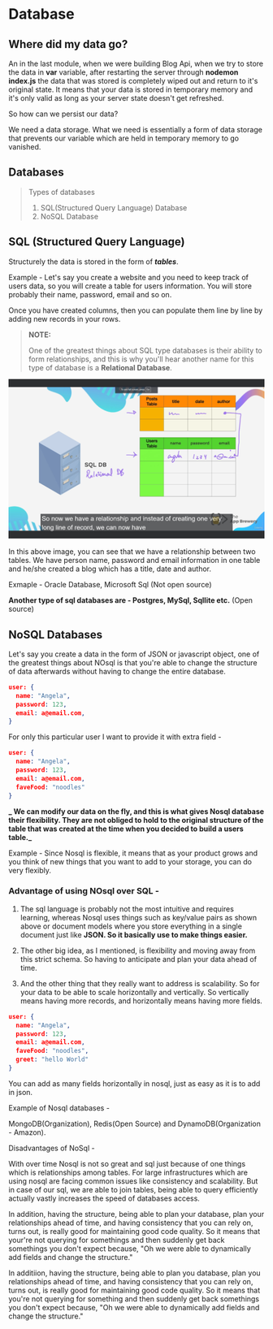 <h1 style="color: lightGreen, align=center">Database</h1>

## Where did my data go?

An in the last module, when we were building Blog Api, when we try to store the data in **var** variable, after restarting the server through **nodemon index.js** the data that was stored is completely wiped out and return to it's original state. It means that your data is stored in temporary memory and it's only valid as long as your server state doesn't get refreshed.

So how can we persist our data?

We need a data storage. What we need is essentially a form of data storage that prevents our variable which are held in temporary memory to go vanished.

## Databases

> Types of databases
>
> 1. SQL(Structured Query Language) Database
> 2. NoSQL Database

## SQL (Structured Query Language)

Structurely the data is stored in the form of **_tables_**.

Example -
Let's say you create a website and you need to keep track of users data, so you will create a table for users information. You will store probably their name, password, email and so on.

Once you have created columns, then you can populate them line by line by adding new records in your rows.

> **NOTE:**
>
> One of the greatest things about SQL type databases is their ability to form relationships, and this is why you'll hear another name for this type of database is a **Relational Database**.

<img src="./images/SQL_Database.PNG" >

In this above image, you can see that we have a relationship between two tables. We have person name, password and email information in one table and he/she created a blog which has a title, date and author.

Exmaple - Oracle Database, Microsoft Sql (Not open source)

**Another type of sql databases are - Postgres, MySql, Sqllite etc.** (Open source)

## NoSQL Databases

Let's say you create a data in the form of JSON or javascript object, one of the greatest things about NOsql is that you're able to change the structure of data afterwards without having to change the entire database.

```json
user: {
  name: "Angela",
  password: 123,
  email: a@email.com,
}
```

For only this particular user I want to provide it with extra field -

```json
user: {
  name: "Angela",
  password: 123,
  email: a@email.com,
  faveFood: "noodles"
}
```

**_ We can modify our data on the fly, and this is what gives Nosql database their flexibility. They are not obliged to hold to the original structure of the table that was created at the time when you decided to build a users table._**

Example -
Since Nosql is flexible, it means that as your product grows and you think of new things that you want to add to your storage, you can do very flexibly.

### Advantage of using NOsql over SQL -

1. The sql language is probably not the most intuitive and requires learning, whereas Nosql uses things such as key/value pairs as shown above or document models where you store everything in a single document just like **JSON. So it basically use to make things easier.**

2. The other big idea, as I mentioned, is flexibility and moving away from this strict schema. So having to anticipate and plan your data ahead of time.

3. And the other thing that they really want to address is scalability. So for your data to be able to scale horizontally and vertically. So vertically means having more records, and horizontally means having more fields.

```json
user: {
  name: "Angela",
  password: 123,
  email: a@email.com,
  faveFood: "noodles",
  greet: "hello World"
}
```

You can add as many fields horizontally in nosql, just as easy as it is to add in json.

Example of Nosql databases -

MongoDB(Organization), Redis(Open Source) and DynamoDB(Organization - Amazon).

Disadvantages of NoSql -

With over time Nosql is not so great and sql just because of one things which is relationships among tables. For large infrastructures which are using nosql are facing common issues like consistency and scalability. But in case of our sql, we are able to join tables, being able to query efficiently actually vastly increases the speed of databases access.

In addition, having the structure, being able to plan your database, plan your relationships ahead of time, and having consistency that you can rely on, turns out, is really good for maintaining good code quality. So it means that your're not querying for somethings and then suddenly get back somethings you don't expect because, "Oh we were able to dynamically add fields and change the structure."

In additiion, having the structure, being able to plan you database, plan you relationships ahead of time, and having consistency that you can rely on, turns out, is really good for maintaining good code quality. So it means that you're not querying for something and then suddenly get back somethings you don't expect because, "Oh we were able to dynamically add fields and change the structure."

